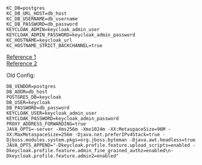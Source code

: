 ```shell
KC_DB=postgres
KC_DB_URL_HOST=db_host
KC_DB_USERNAME=db_username
KC_DB_PASSWORD=db_password
KEYCLOAK_ADMIN=keycloak_admin_user
KEYCLOAK_ADMIN_PASSWORD=keycloak_admin_password
KC_HOSTNAME=keycloak_url
KC_HOSTNAME_STRICT_BACKCHANNEL=true
```

[Reference 1](https://keycloak.discourse.group/t/keycloak-17-run-in-docker-behind-nginx-reverse-proxy/13862/2)\
[Reference 2](https://keycloak.discourse.group/t/differences-between-keycloak-and-keycloak-x-docker-images/9459/5)

Old Config:
```shell
DB_VENDOR=postgres
DB_ADDR=db_host
POSTGRES_DB=keycloak
DB_USER=keycloak
DB_PASSWORD=db_password
KEYCLOAK_USER=keycloak_admin_user
KEYCLOAK_PASSWORD=keycloak_admin_password
PROXY_ADDRESS_FORWARDING=true
JAVA_OPTS=-server -Xms256m -Xmx1024m -XX:MetaspaceSize=96M -XX:MaxMetaspaceSize=256m -Djava.net.preferIPv4Stack=true -Djboss.modules.system.pkgs=org.jboss.byteman -Djava.awt.headless=true
JAVA_OPTS_APPEND="-Dkeycloak.profile.feature.upload_scripts=enabled -Dkeycloak.profile.feature.admin_fine_grained_authz=enabled\n-Dkeycloak.profile.feature.admin2=enabled"
```